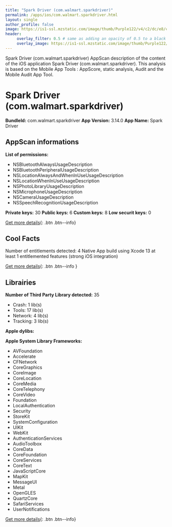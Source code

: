 ```yaml
---
title: "Spark Driver (com.walmart.sparkdriver)"
permalink: /apps/ios/com.walmart.sparkdriver.html
layout: single
author_profile: false
image: https://is1-ssl.mzstatic.com/image/thumb/Purple122/v4/c2/dc/e8/c2dce8da-ee3a-8fb7-aabc-10ceabd91d6d/AppIcon-1x_U007emarketing-0-7-0-85-220.png/512x512bb.jpg
header: 
     overlay_filter: 0.5 # same as adding an opacity of 0.5 to a black background
     overlay_image: https://is1-ssl.mzstatic.com/image/thumb/Purple122/v4/c2/dc/e8/c2dce8da-ee3a-8fb7-aabc-10ceabd91d6d/AppIcon-1x_U007emarketing-0-7-0-85-220.png/512x512bb.jpg
---
```

Spark Driver (com.walmart.sparkdriver) AppScan description of the content of the iOS application Spark Driver (com.walmart.sparkdriver). This analysis is based on the Mobile App Tools : AppScore, static analysis, Audit and the Mobile Audit App Tool.

# Spark Driver (com.walmart.sparkdriver)

**BundleId:** com.walmart.sparkdriver
**App Version:** 3.14.0
**App Name:** Spark Driver


## AppScan informations 

**List of permissions:** 
- NSBluetoothAlwaysUsageDescription
- NSBluetoothPeripheralUsageDescription
- NSLocationAlwaysAndWhenInUseUsageDescription
- NSLocationWhenInUseUsageDescription
- NSPhotoLibraryUsageDescription
- NSMicrophoneUsageDescription
- NSCameraUsageDescription
- NSSpeechRecognitionUsageDescription
  
  
**Private keys:** 30
**Public keys:** 6
**Custom keys:** 8
**Low securit keys:** 0
  
[Get more details](/pricing.html){: .btn .btn--info}

## Cool Facts

Number of entitlements detected: 4
Native App
build using Xcode 13
at least 1 entitlemented features (strong iOS integration)
  
[Get more details](/pricing.html){: .btn .btn--info }

## Librairies 
**Number of Third Party Library detected:** 35
- Crash: 1 lib(s)
- Tools: 17 lib(s)
- Network: 4 lib(s)
- Tracking: 3 lib(s)


**Apple dylibs:**


**Apple System Library Frameworks:**
- AVFoundation
- Accelerate
- CFNetwork
- CoreGraphics
- CoreImage
- CoreLocation
- CoreMedia
- CoreTelephony
- CoreVideo
- Foundation
- LocalAuthentication
- Security
- StoreKit
- SystemConfiguration
- UIKit
- WebKit
- AuthenticationServices
- AudioToolbox
- CoreData
- CoreFoundation
- CoreServices
- CoreText
- JavaScriptCore
- MapKit
- MessageUI
- Metal
- OpenGLES
- QuartzCore
- SafariServices
- UserNotifications


  
[Get more details](/pricing.html){: .btn .btn--info}

